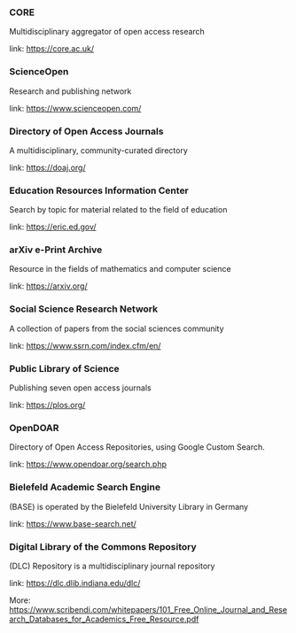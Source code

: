 ### CORE

Multidisciplinary aggregator of open access research

link: https://core.ac.uk/

### ScienceOpen

Research and publishing network

link: https://www.scienceopen.com/

### Directory of Open Access Journals

A multidisciplinary, community-curated directory

link: https://doaj.org/

### Education Resources Information Center

Search by topic for material related to the field of education

link: https://eric.ed.gov/

### arXiv e-Print Archive

Resource in the fields of mathematics and computer science

link: https://arxiv.org/

### Social Science Research Network

A collection of papers from the social sciences community

link: https://www.ssrn.com/index.cfm/en/

### Public Library of Science

Publishing seven open access journals

link: https://plos.org/

### OpenDOAR

 Directory of Open Access Repositories, using Google Custom Search.
 
link: https://www.opendoar.org/search.php

### Bielefeld Academic Search Engine

(BASE) is operated by the Bielefeld University Library in Germany

link: https://www.base-search.net/

### Digital Library of the Commons Repository

(DLC) Repository is a multidisciplinary journal repository

link: https://dlc.dlib.indiana.edu/dlc/


More: https://www.scribendi.com/whitepapers/101_Free_Online_Journal_and_Research_Databases_for_Academics_Free_Resource.pdf 

